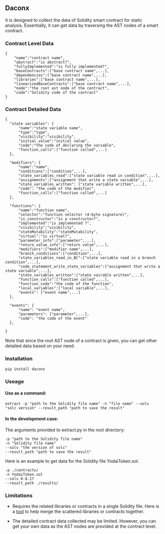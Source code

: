 ## Daconx ##
It is designed to collect the data of Solidity smart contract for static analysis. Essentially, it can get data by traversing the AST nodes of a smart contract. 

### Contract Level Data ###
```
{
    "name":"contract name",        
    "abstract":"is abstract?",
    "fullyImplemented":"is fully implemented?",
    "baseContracts":["base contract name",...],
    "dependencies":["base contract name",...],
    "libraries":["base contract name",...],
    "linearizedBaseContracts":["base contract name",...],
    "node":"the root ast node of the contract",
    "code":"Solidity code of the contract"
}
```

### Contract Detailed Data ###
```
{
  "state variables": {
      "name":"state variable name",
      "type":"type",
      "visibility":"visibility",
      "initial_value":"initial value",
      "code":"the code of declaring the variable",
      "function_calls":["function called",...]
  },
  
  "modifiers": {
      "name":"name",  
      "conditions":["condition",...],
      "state_variables_read":["state variable read in condition",...],      
      "assignments":["assignment that write a state variable",...],
      "state_variables_written": ["state variable written",...],
      "code": "the code of the modifier",
      "function_calls":["function called",...]
  },
  
  "functions": {
      "name":"function name",
      "selector":"function selector (4-byte signature)",
      "is_constructor":"is a constructor?",
      "implemented":"is implemented ?",
      "visibility":"visibility",
      "stateMutability":"stateMutability",
      "virtual":"is virtual?",
      "parameter_info":["parameter",...],
      "return_value_info":["return value",...],
      "modifiers":["modifier name",...],
      "branch_conditions":["condition",...],
      "state_variables_read_in_BC":["state variable read in a branch condition",...],
      "code_statement_write_state_variables":["assignment that write a state variable",...],
      "state_variables_written":["state vairable written",...],
      "function_calls":["function called",...],
      "function_code":"the code of the function",
      "local_variables":["local variable",...],
      "events": ["event name",...]
  },
  
  "events": {
      "name": "event name",
      "parameters": ["parameter",...],
      "code": "the code of the event"
  },
      
}
```
Note that since the root AST node of a contract is given, you can get other detailed data based on your need.

### Installation ###
```
pip install daconx
```

### Useage ###
#### Use as a command: ####
```
extract -p "path to the Solidity file name" -n "file name" --solv "solc version" --result_path "path to save the result" 
```


#### In the development case: ####

The arguments provided to extract.py in the root directory:
```
-p "path to the Solidity file name"
-n "Solidity file name"
--solv "the version of solc"
--result_path "path to save the result"
```
Here is an example to get data for the Solidity file YodaiToken.sol.
```
-p ./contracts/
-n YodaiToken.sol
--solv 0.8.17
--result_path ./results/
```


### Limitations ###
- Requires the related libraries or contracts in a single Solidity file. Here is a [tool](https://github.com/Qiping-Wei/funion) to help merge the scattered libraries or contracts together.

- The detailed contract data collected may be limited. However, you can get your own data as the AST nodes are provided at the contract level.
